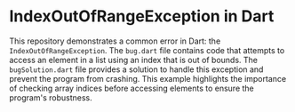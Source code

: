 # IndexOutOfRangeException in Dart
This repository demonstrates a common error in Dart: the `IndexOutOfRangeException`.  The `bug.dart` file contains code that attempts to access an element in a list using an index that is out of bounds. The `bugSolution.dart` file provides a solution to handle this exception and prevent the program from crashing.  This example highlights the importance of checking array indices before accessing elements to ensure the program's robustness. 